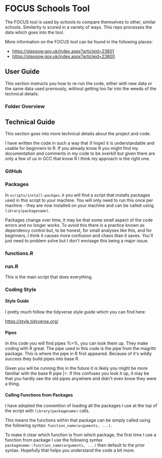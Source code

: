 # FOCUS Schools Tool

The FOCUS tool is used by schools to compare themselves to other, similar schools. Similarity is scored in a variety of ways. This repo processes the data which goes into the tool.

More information on the FOCUS tool can be found in the following places:

* https://glasgow.gov.uk/index.aspx?articleid=23801
* https://glasgow.gov.uk/index.aspx?articleid=23800

## User Guide

This section instructs you how to re-run the code, either with new data or the same data used previously, without getting too far into the weeds of the technical details.

### Folder Overview

## Technical Guide

This section goes into more technical details about the project and code. 

I have written the code in such a way that (I hope) it is understandable and usable for beginners to R. If you already know R you might find my documentation and comments in my code to be overkill but given there are only a few of us in GCC that know R I think my approach is the right one.

### GitHub

### Packages

In `scripts/install-packges.R` you will find a script that installs packages used in this script to your machine. You will only need to run this once per machine - they are now installed on your machine and can be called using `library(packagename)`. 

Packages change over time, it may be that some small aspect of the code errors and no longer works. To avoid this there is a practice known as dependency control but, to be honest, for small analyses like this, and for beginners, I think it causes more confusion and chaos than it saves. You'll just need to problem solve but I don't envisage this being a major issue.

### functions.R

### run.R

This is the main script that does everything. 

### Coding Style

#### Style Guide

I pretty much follow the tidyverse style guide which you can find here:

https://style.tidyverse.org/

#### Pipes

In this code you will find pipes %>%, you can look them up. They make coding with R great. The pipe used in this code is the pipe from the magrittr package. This is where the pipe in R first appeared. Because of it's wildly success they build pipes into base R. 

Given you will be running this in the future it is likely you might be more familiar with the base R pipe |>. If this confuses you look it up, it may be that you hardly see the old pipes anywhere and didn't even know they were a thing.

#### Calling Functions from Packages

I have adopted the convention of loading all the packages I use at the top of the script with `library(packagename)` calls.

This means the functions within that package can be simply called using the following syntax: `function_name(arguments, ...)`. 

To make it clear which function is from which package, the first time I use a function from package I use the following syntax `packagename::function_name(arguments, ...)` then default to the prior syntax. Hopefully that helps you understand the code a bit more.












